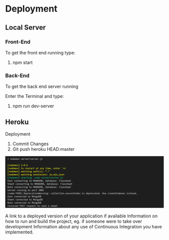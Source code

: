 # Deployment

## Local Server

### Front-End
To get the front end running type:
1. npm start

### Back-End
To get the back end server running 

Enter the Terminal and type:
1. npm run dev-server

## Heroku

Deployment
1. Commit Changes
2. Git push heroku HEAD:master



![Backend Termianl](/Screenshots/backend.png)

A link to a deployed version of your application if available
Information on how to run and build the project, eg. if someone were to take over development
Information about any use of Continuous Integration you have implemented.